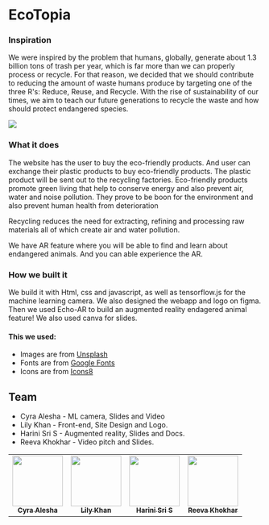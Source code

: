 # EcoTopia

### Inspiration
We were inspired by the problem that humans, globally, generate about 1.3 billion tons of trash per year, which is far more than we can properly process or recycle. For that reason, we decided that we should contribute to reducing the amount of waste humans produce by targeting one of the three R's: Reduce, Reuse, and Recycle. With the rise of sustainability of our times, we aim to teach our future generations to recycle the waste and how should protect endangered species. 

<img src="https://user-images.githubusercontent.com/47777673/126234182-4c751bd5-0060-4dc5-9eed-42418f19e5c9.png" />

### What it does
The website has the user to buy the eco-friendly products. And user can exchange their plastic products to buy eco-friendly products. The plastic product will be sent out to the recycling factories. Eco-friendly products promote green living that help to conserve energy and also prevent air, water and noise pollution. They prove to be boon for the environment and also prevent human health from deterioration

Recycling reduces the need for extracting, refining and processing raw materials all of which create air and water pollution.

We have AR feature where you will be able to find and learn about endangered animals. And you can able experience the AR.


### How we built it

We build it with Html, css and javascript, as well as tensorflow.js for the machine learning camera. We also designed the webapp and logo on figma. Then we used Echo-AR to build an augmented reality endagered animal feature! We also used canva for slides.


#### This we used:

- Images are from [Unsplash](https://unsplash.com/)
- Fonts are from [Google Fonts](https://fonts.google.com/)
- Icons are from [Icons8](https://icons8.com/)

## Team

- Cyra Alesha - ML camera, Slides and Video
- Lily Khan - Front-end, Site Design and Logo.
- Harini Sri S - Augmented reality, Slides and Docs. 
- Reeva Khokhar - Video pitch and Slides.

<table>
  <tr>
    <td align="center"><a href="https://github.com/cyraalesha"><img src="" width="100px;" alt=""/><br /><sub><b>Cyra Alesha</b></sub></a></td>
    <td align="center"><a href="https://github.com/lilykhan786"><img src="https://avatars1.githubusercontent.com/u/47777673?s=460&u=b5531e40e1b9a31078e024f861116678fecaa826&v=4" width="100px;" alt=""/><br /><sub><b>Lily Khan</b></sub></a></td>
        <td align="center"><a href="https://github.com/SHSEDHG"><img src="https://media.discordapp.net/attachments/857709079714594826/867366501463228436/SHSS.jpg" width="100px;" alt=""/><br /><sub><b>Harini Sri S</b></sub></a></td>
        <td align="center"><a href="https://github.com/reevakhokhar"><img src="" width="100px;" alt=""/><br /><sub><b>Reeva Khokhar</b></sub></a></td>
  </tr>
</table>
